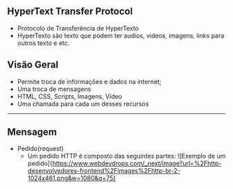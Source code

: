 ## HyperText Transfer Protocol
  * Protocolo de Transferência de HyperTexto
  * HyperTexto são texto que podem ter audios, videos, imagens, links para outros texto e etc.

## Visão Geral
  * Permite troca de informações e dados na internet;
  * Uma troca de mensagens
  * HTML, CSS, Scripts, Imagens, Vídeo
  * Uma chamada para cada um desses recursos

  ---

## Mensagem
  * Pedido(request)
    * Um pedido HTTP é composto das seguintes partes:
    ![Exemplo de um pedido]{https://www.webdevdrops.com/_next/image?url=%2Fhttp-desenvolvedores-frontend%2Fimages%2Fhttp-br-2-1024x461.png&w=1080&q=75}